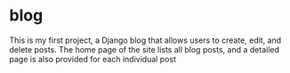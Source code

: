 # blog
This is my first project, a Django blog that allows users to create, edit, and delete posts. The home page of the site lists all blog posts, and a detailed page is also provided for each individual post
